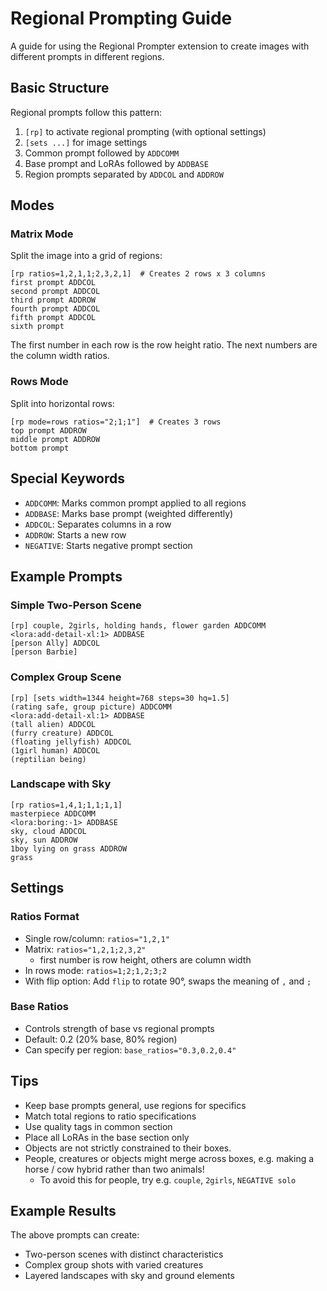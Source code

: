 # Regional Prompting Guide

A guide for using the Regional Prompter extension to create images with different prompts in different regions.

## Basic Structure

Regional prompts follow this pattern:

1. `[rp]` to activate regional prompting (with optional settings)
2. `[sets ...]` for image settings
3. Common prompt followed by `ADDCOMM`
4. Base prompt and LoRAs followed by `ADDBASE`
5. Region prompts separated by `ADDCOL` and `ADDROW`

## Modes

### Matrix Mode

Split the image into a grid of regions:

```
[rp ratios=1,2,1,1;2,3,2,1]  # Creates 2 rows x 3 columns
first prompt ADDCOL
second prompt ADDCOL
third prompt ADDROW
fourth prompt ADDCOL
fifth prompt ADDCOL
sixth prompt
```

The first number in each row is the row height ratio.
The next numbers are the column width ratios.

### Rows Mode

Split into horizontal rows:

```
[rp mode=rows ratios="2;1;1"]  # Creates 3 rows
top prompt ADDROW
middle prompt ADDROW
bottom prompt
```

## Special Keywords

- `ADDCOMM`: Marks common prompt applied to all regions
- `ADDBASE`: Marks base prompt (weighted differently)
- `ADDCOL`: Separates columns in a row
- `ADDROW`: Starts a new row
- `NEGATIVE`: Starts negative prompt section

## Example Prompts

### Simple Two-Person Scene
```
[rp] couple, 2girls, holding hands, flower garden ADDCOMM
<lora:add-detail-xl:1> ADDBASE
[person Ally] ADDCOL
[person Barbie]
```

### Complex Group Scene
```
[rp] [sets width=1344 height=768 steps=30 hq=1.5]
(rating safe, group picture) ADDCOMM
<lora:add-detail-xl:1> ADDBASE
(tall alien) ADDCOL
(furry creature) ADDCOL
(floating jellyfish) ADDCOL
(1girl human) ADDCOL
(reptilian being)
```

### Landscape with Sky
```
[rp ratios=1,4,1;1,1;1,1]
masterpiece ADDCOMM
<lora:boring:-1> ADDBASE
sky, cloud ADDCOL
sky, sun ADDROW
1boy lying on grass ADDROW
grass
```

## Settings

### Ratios Format
- Single row/column: `ratios="1,2,1"`
- Matrix: `ratios="1,2,1;2,3,2"`
  - first number is row height, others are column width
- In rows mode: `ratios=1;2;1,2;3;2`
- With flip option: Add `flip` to rotate 90°, swaps the meaning of `,` and `;`

### Base Ratios
- Controls strength of base vs regional prompts
- Default: 0.2 (20% base, 80% region)
- Can specify per region: `base_ratios="0.3,0.2,0.4"`

## Tips

- Keep base prompts general, use regions for specifics
- Match total regions to ratio specifications
- Use quality tags in common section
- Place all LoRAs in the base section only
- Objects are not strictly constrained to their boxes.
- People, creatures or objects might merge across boxes, e.g. making a horse / cow hybrid rather than two animals!
  - To avoid this for people, try e.g. `couple`, `2girls`, `NEGATIVE solo`

## Example Results

The above prompts can create:
- Two-person scenes with distinct characteristics
- Complex group shots with varied creatures
- Layered landscapes with sky and ground elements
